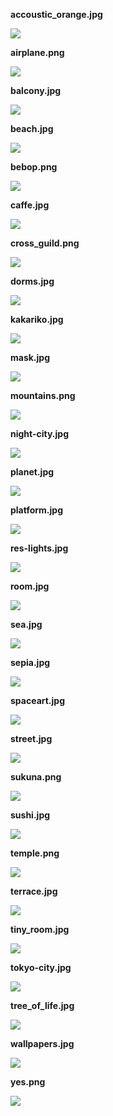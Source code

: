 **accoustic_orange.jpg**

![](data/backgrounds/accoustic_orange.jpg)

**airplane.png**

![](data/backgrounds/airplane.png)

**balcony.jpg**

![](data/backgrounds/balcony.jpg)

**beach.jpg**

![](data/backgrounds/beach.jpg)

**bebop.png**

![](data/backgrounds/bebop.png)

**caffe.jpg**

![](data/backgrounds/caffe.jpg)

**cross_guild.png**

![](data/backgrounds/cross_guild.png)

**dorms.jpg**

![](data/backgrounds/dorms.jpg)

**kakariko.jpg**

![](data/backgrounds/kakariko.jpg)

**mask.jpg**

![](data/backgrounds/mask.jpg)

**mountains.png**

![](data/backgrounds/mountains.png)

**night-city.jpg**

![](data/backgrounds/night-city.jpg)

**planet.jpg**

![](data/backgrounds/planet.jpg)

**platform.jpg**

![](data/backgrounds/platform.jpg)

**res-lights.jpg**

![](data/backgrounds/res-lights.jpg)

**room.jpg**

![](data/backgrounds/room.jpg)

**sea.jpg**

![](data/backgrounds/sea.jpg)

**sepia.jpg**

![](data/backgrounds/sepia.jpg)

**spaceart.jpg**

![](data/backgrounds/spaceart.jpg)

**street.jpg**

![](data/backgrounds/street.jpg)

**sukuna.png**

![](data/backgrounds/sukuna.png)

**sushi.jpg**

![](data/backgrounds/sushi.jpg)

**temple.png**

![](data/backgrounds/temple.png)

**terrace.jpg**

![](data/backgrounds/terrace.jpg)

**tiny_room.jpg**

![](data/backgrounds/tiny_room.jpg)

**tokyo-city.jpg**

![](data/backgrounds/tokyo-city.jpg)

**tree_of_life.jpg**

![](data/backgrounds/tree_of_life.jpg)

**wallpapers.jpg**

![](data/backgrounds/wallpapers.jpg)

**yes.png**

![](data/backgrounds/yes.png)

